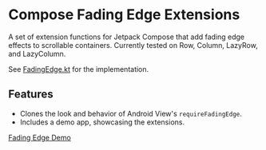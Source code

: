 # Compose Fading Edge Extensions

A set of extension functions for Jetpack Compose that add fading edge effects to scrollable containers. Currently tested on Row, Column, LazyRow, and LazyColumn.

See [FadingEdge.kt](app/src/main/java/kr/co/diskerr/composefadingedgedemo/component/modifier/FadingEdge.kt) for the implementation.

## Features
* Clones the look and behavior of Android View's `requireFadingEdge`.
* Includes a demo app, showcasing the extensions.

[Fading Edge Demo](https://github.com/diskerr/ComposeFadingEdgeDemo/assets/39640447/d791b17f-44c0-4261-b059-a5e8e3ae3aa8)




